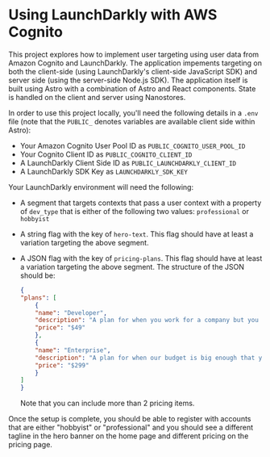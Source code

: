 # Using LaunchDarkly with AWS Cognito

This project explores how to implement user targeting using user data from Amazon Cognito and LaunchDarkly. The application impements targeting on both the client-side (using LaunchDarkly's client-side JavaScript SDK) and server side (using the server-side Node.js SDK). The application itself is built using Astro with a combination of Astro and React components. State is handled on the client and server using Nanostores.

In order to use this project locally, you'll need the following details in a `.env` file (note that the `PUBLIC_` denotes variables are available client side within Astro):

* Your Amazon Cognito User Pool ID as `PUBLIC_COGNITO_USER_POOL_ID`
* Your Cognito Client ID as `PUBLIC_COGNITO_CLIENT_ID`
* A LaunchDarkly Client Side ID as `PUBLIC_LAUNCHDARKLY_CLIENT_ID` 
* A LaunchDarkly SDK Key as `LAUNCHDARKLY_SDK_KEY`

Your LaunchDarkly environment will need the following:

* A segment that targets contexts that pass a user context with a property of `dev_type` that is either of the following two values: `professional` or `hobbyist`
* A string flag with the key of `hero-text`. This flag should have at least a variation targeting the above segment.
* A JSON flag with the key of `pricing-plans`. This flag should have at least a variation targeting the above segment. The structure of the JSON should be:
    ```json
    {
    "plans": [
        {
        "name": "Developer",
        "description": "A plan for when you work for a company but you don't control the budget.",
        "price": "$49"
        },
        {
        "name": "Enterprise",
        "description": "A plan for when our budget is big enough that you might never notice you're paying us.",
        "price": "$299"
        }
    ]
    }
    ```

    Note that you can include more than 2 pricing items.

Once the setup is complete, you should be able to register with accounts that are either "hobbyist" or "professional" and you should see a different tagline in the hero banner on the home page and different pricing on the pricing page.